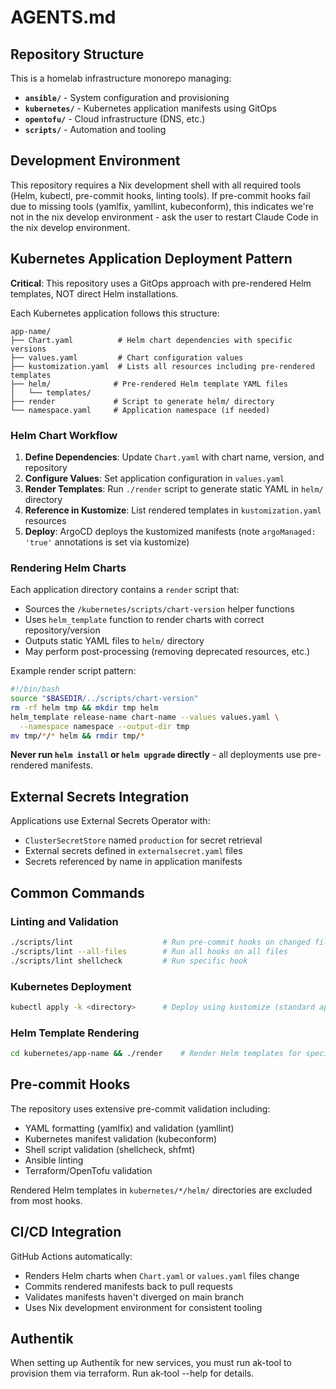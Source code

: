# AGENTS.md

## Repository Structure

This is a homelab infrastructure monorepo managing:

- **`ansible/`** - System configuration and provisioning
- **`kubernetes/`** - Kubernetes application manifests using GitOps
- **`opentofu/`** - Cloud infrastructure (DNS, etc.)
- **`scripts/`** - Automation and tooling

## Development Environment

This repository requires a Nix development shell with all required tools (Helm,
kubectl, pre-commit hooks, linting tools). If pre-commit hooks fail due to
missing tools (yamlfix, yamllint, kubeconform), this indicates we're not in the
nix develop environment - ask the user to restart Claude Code in the nix develop
environment.

## Kubernetes Application Deployment Pattern

**Critical**: This repository uses a GitOps approach with pre-rendered Helm
templates, NOT direct Helm installations.

Each Kubernetes application follows this structure:

```text
app-name/
├── Chart.yaml          # Helm chart dependencies with specific versions
├── values.yaml         # Chart configuration values
├── kustomization.yaml  # Lists all resources including pre-rendered templates
├── helm/              # Pre-rendered Helm template YAML files
│   └── templates/
├── render             # Script to generate helm/ directory
└── namespace.yaml     # Application namespace (if needed)
```

### Helm Chart Workflow

1. **Define Dependencies**: Update `Chart.yaml` with chart name, version, and
   repository
2. **Configure Values**: Set application configuration in `values.yaml`
3. **Render Templates**: Run `./render` script to generate static YAML in
   `helm/` directory
4. **Reference in Kustomize**: List rendered templates in `kustomization.yaml`
   resources
5. **Deploy**: ArgoCD deploys the kustomized manifests (note
   `argoManaged: 'true'` annotations is set via kustomize)

### Rendering Helm Charts

Each application directory contains a `render` script that:

- Sources the `/kubernetes/scripts/chart-version` helper functions
- Uses `helm_template` function to render charts with correct repository/version
- Outputs static YAML files to `helm/` directory
- May perform post-processing (removing deprecated resources, etc.)

Example render script pattern:

```bash
#!/bin/bash
source "$BASEDIR/../scripts/chart-version"
rm -rf helm tmp && mkdir tmp helm
helm_template release-name chart-name --values values.yaml \
  --namespace namespace --output-dir tmp
mv tmp/*/* helm && rmdir tmp/*
```

**Never run `helm install` or `helm upgrade` directly** - all deployments use
pre-rendered manifests.

## External Secrets Integration

Applications use External Secrets Operator with:

- `ClusterSecretStore` named `production` for secret retrieval
- External secrets defined in `externalsecret.yaml` files
- Secrets referenced by name in application manifests

## Common Commands

### Linting and Validation

```bash
./scripts/lint                    # Run pre-commit hooks on changed files
./scripts/lint --all-files        # Run all hooks on all files
./scripts/lint shellcheck         # Run specific hook
```

### Kubernetes Deployment

```bash
kubectl apply -k <directory>      # Deploy using kustomize (standard approach)
```

### Helm Template Rendering

```bash
cd kubernetes/app-name && ./render    # Render Helm templates for specific app
```

## Pre-commit Hooks

The repository uses extensive pre-commit validation including:

- YAML formatting (yamlfix) and validation (yamllint)
- Kubernetes manifest validation (kubeconform)
- Shell script validation (shellcheck, shfmt)
- Ansible linting
- Terraform/OpenTofu validation

Rendered Helm templates in `kubernetes/*/helm/` directories are excluded from
most hooks.

## CI/CD Integration

GitHub Actions automatically:

- Renders Helm charts when `Chart.yaml` or `values.yaml` files change
- Commits rendered manifests back to pull requests
- Validates manifests haven't diverged on main branch
- Uses Nix development environment for consistent tooling

## Authentik

When setting up Authentik for new services, you must run ak-tool to provision
them via terraform. Run ak-tool --help for details.
